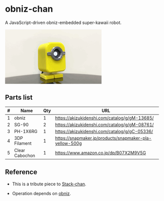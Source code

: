 # obniz-chan
A JavaScript-driven obniz-embedded super-kawaii robot.

![image1](docs/image/action.GIF)

## Parts list
|  #  | Name |  Qty | URL  |
| ----| ---- | ---- | ---- |
|  1  |  obniz  |  1  |  https://akizukidenshi.com/catalog/g/gM-13685/  |
|  2  |  SG-90  |  2  |  https://akizukidenshi.com/catalog/g/gM-08761/  |
|  3  |PH-1X6RG |  1  |  https://akizukidenshi.com/catalog/g/gC-05336/  |
|  4  |3DP Filament |  1  |  https://snapmaker.jp/products/snapmaker-pla-yellow-500g  |
|  5  |Clear Cabochon |  1  |  https://www.amazon.co.jp/dp/B07X2M9V5G  |

## Reference
- This is a tribute piece to [Stack-chan](https://github.com/meganetaaan/stack-chan/blob/main/README_ja.md).

- Operation depends on [obniz](https://obniz.io/ja/).
